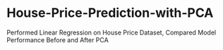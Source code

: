 # House-Price-Prediction-with-PCA
Performed Linear Regression on House Price Dataset, Compared Model Performance Before and After PCA

